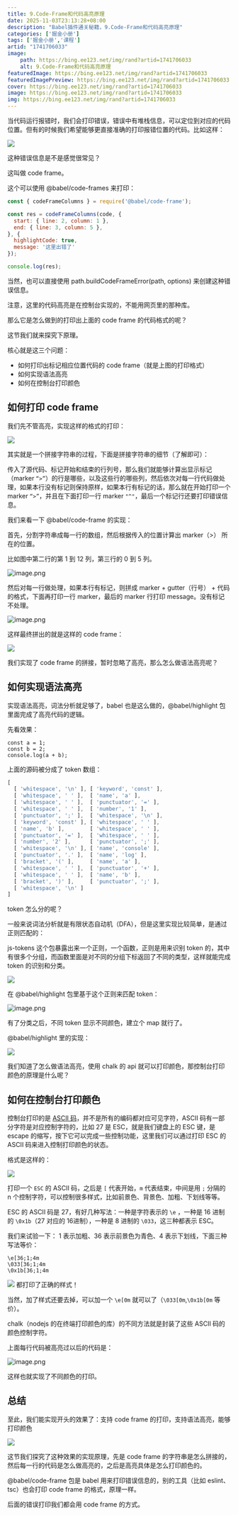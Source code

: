 ```yaml
---
title: 9.Code-Frame和代码高亮原理
date: 2025-11-03T23:13:28+08:00
description: "Babel插件通关秘籍，9.Code-Frame和代码高亮原理"
categories: ['掘金小册']
tags: ['掘金小册','课程']
artid: "1741706033"
image:
    path: https://bing.ee123.net/img/rand?artid=1741706033
    alt: 9.Code-Frame和代码高亮原理
featuredImage: https://bing.ee123.net/img/rand?artid=1741706033
featuredImagePreview: https://bing.ee123.net/img/rand?artid=1741706033
cover: https://bing.ee123.net/img/rand?artid=1741706033
image: https://bing.ee123.net/img/rand?artid=1741706033
img: https://bing.ee123.net/img/rand?artid=1741706033
---
```


当代码运行报错时，我们会打印错误，错误中有堆栈信息，可以定位到对应的代码位置。但有的时候我们希望能够更直接准确的打印报错位置的代码。比如这样：

![](https://p1-juejin.byteimg.com/tos-cn-i-k3u1fbpfcp/8d3c6b350af041d680b429a5f0cc55f2~tplv-k3u1fbpfcp-watermark.image)

这种错误信息是不是感觉很常见？

这叫做 code frame。

这个可以使用 @babel/code-frames 来打印：

```javascript
const { codeFrameColumns } = require('@babel/code-frame');

const res = codeFrameColumns(code, {
  start: { line: 2, column: 1 },
  end: { line: 3, column: 5 },
}, {
  highlightCode: true,
  message: '这里出错了'
});

console.log(res);
```

当然，也可以直接使用 path.buildCodeFrameError(path, options) 来创建这种错误信息。

注意，这里的代码高亮是在控制台实现的，不能用网页里的那种库。


那么它是怎么做到的打印出上面的 code frame 的代码格式的呢？

这节我们就来探究下原理。

核心就是这三个问题：

- 如何打印出标记相应位置代码的 code frame（就是上图的打印格式）
- 如何实现语法高亮
- 如何在控制台打印颜色

## 如何打印 code frame

我们先不管高亮，实现这样的格式的打印：

![](https://p6-juejin.byteimg.com/tos-cn-i-k3u1fbpfcp/e8ac279789904a669148430c7089f184~tplv-k3u1fbpfcp-watermark.image)

其实就是一个拼接字符串的过程，下面是拼接字符串的细节（了解即可）：

传入了源代码、标记开始和结束的行列号，那么我们就能够计算出显示标记（marker `“>”`）的行是哪些，以及这些行的哪些列，然后依次对每一行代码做处理，如果本行没有标记则保持原样，如果本行有标记的话，那么就在开始打印一个 marker `“>”`，并且在下面打印一行 marker `"^"`，最后一个标记行还要打印错误信息。

我们来看一下 @babel/code-frame 的实现：

首先，分割字符串成每一行的数组，然后根据传入的位置计算出 marker（>） 所在的位置。

比如图中第二行的第 1 到 12 列，第三行的 0 到 5 列。

![image.png](https://p1-juejin.byteimg.com/tos-cn-i-k3u1fbpfcp/dda49d8bf08549458b2266a912b37042~tplv-k3u1fbpfcp-watermark.image)

然后对每一行做处理，如果本行有标记，则拼成 marker + gutter（行号） + 代码的格式，下面再打印一行 marker，最后的 marker 行打印 message。没有标记不处理。

![image.png](https://p9-juejin.byteimg.com/tos-cn-i-k3u1fbpfcp/cc7dcce653e5479382e6f697008c96aa~tplv-k3u1fbpfcp-watermark.image)

这样最终拼出的就是这样的 code frame：

![](https://p6-juejin.byteimg.com/tos-cn-i-k3u1fbpfcp/e8ac279789904a669148430c7089f184~tplv-k3u1fbpfcp-watermark.image)

我们实现了 code frame 的拼接，暂时忽略了高亮，那么怎么做语法高亮呢？

## 如何实现语法高亮

实现语法高亮，词法分析就足够了，babel 也是这么做的，@babel/highlight 包里面完成了高亮代码的逻辑。

先看效果：

```
const a = 1;
const b = 2;
console.log(a + b);
```
上面的源码被分成了 token 数组：
```javascript
[
  [ 'whitespace', '\n' ], [ 'keyword', 'const' ],
  [ 'whitespace', ' ' ],  [ 'name', 'a' ],
  [ 'whitespace', ' ' ],  [ 'punctuator', '=' ],
  [ 'whitespace', ' ' ],  [ 'number', '1' ],
  [ 'punctuator', ';' ],  [ 'whitespace', '\n' ],
  [ 'keyword', 'const' ], [ 'whitespace', ' ' ],
  [ 'name', 'b' ],        [ 'whitespace', ' ' ],
  [ 'punctuator', '=' ],  [ 'whitespace', ' ' ],
  [ 'number', '2' ],      [ 'punctuator', ';' ],
  [ 'whitespace', '\n' ], [ 'name', 'console' ],
  [ 'punctuator', '.' ],  [ 'name', 'log' ],
  [ 'bracket', '(' ],     [ 'name', 'a' ],
  [ 'whitespace', ' ' ],  [ 'punctuator', '+' ],
  [ 'whitespace', ' ' ],  [ 'name', 'b' ],
  [ 'bracket', ')' ],     [ 'punctuator', ';' ],
  [ 'whitespace', '\n' ]
]
```
token 怎么分的呢？ 

一般来说词法分析就是有限状态自动机（DFA），但是这里实现比较简单，是通过正则匹配的：

js-tokens 这个包暴露出来一个正则，一个函数，正则是用来识别 token 的，其中有很多个分组，而函数里面是对不同的分组下标返回了不同的类型，这样就能完成 token 的识别和分类。

![](https://p6-juejin.byteimg.com/tos-cn-i-k3u1fbpfcp/807b2110f764402fae59a952053acb26~tplv-k3u1fbpfcp-watermark.image)

在 @babel/highlight 包里基于这个正则来匹配 token：

![image.png](https://p3-juejin.byteimg.com/tos-cn-i-k3u1fbpfcp/d30814b33d804996836b3eece6a67154~tplv-k3u1fbpfcp-watermark.image)

有了分类之后，不同 token 显示不同颜色，建立个 map 就行了。

@babel/highlight 里的实现：

![](https://p1-juejin.byteimg.com/tos-cn-i-k3u1fbpfcp/4d6accf8c55c426dbf8b7d44df45f1e2~tplv-k3u1fbpfcp-watermark.image)

我们知道了怎么做语法高亮，使用 chalk 的 api 就可以打印颜色，那控制台打印颜色的原理是什么呢？

## 如何在控制台打印颜色

控制台打印的是 [ASCII 码](https://tool.oschina.net/commons?type=4)，并不是所有的编码都对应可见字符，ASCII 码有一部分字符是对应控制字符的，比如 27 是 ESC，就是我们键盘上的 ESC 键，是 escape 的缩写，按下它可以完成一些控制功能，这里我们可以通过打印 ESC 的 ASCII 码来进入控制打印颜色的状态。

格式是这样的：

![](https://p1-juejin.byteimg.com/tos-cn-i-k3u1fbpfcp/1e7d7a92f6c0459f83bcb9a9ce779a81~tplv-k3u1fbpfcp-watermark.image)

打印一个 `ESC` 的 ASCII 码，之后是 `[` 代表开始，`m` 代表结束，中间是用 `;` 分隔的 n 个控制字符，可以控制很多样式，比如前景色、背景色、加粗、下划线等等。

ESC 的 ASCII 码是 27，有好几种写法：一种是字符表示的 `\e` ，一种是 16 进制的 `\0x1b`（27 对应的 16进制），一种是 8 进制的 `\033`，这三种都表示 ESC。

我们来试验一下： 1 表示加粗、36 表示前景色为青色、4 表示下划线，下面三种写法等价：

```shell
\e[36;1;4m
\033[36;1;4m
\0x1b[36;1;4m
```
![](https://p6-juejin.byteimg.com/tos-cn-i-k3u1fbpfcp/eca9c62870414489890c9570b889636b~tplv-k3u1fbpfcp-watermark.image)
都打印了正确的样式！

当然，加了样式还要去掉，可以加一个 `\e[0m` 就可以了（`\033[0m`,`\0x1b[0m` 等价）。

chalk（nodejs 的在终端打印颜色的库）的不同方法就是封装了这些 ASCII 码的颜色控制字符。

上面每行代码被高亮过以后的代码是：

![image.png](https://p1-juejin.byteimg.com/tos-cn-i-k3u1fbpfcp/d91383b4f5854e178c16be243a09a851~tplv-k3u1fbpfcp-watermark.image)

这样也就实现了不同颜色的打印。

## 总结

至此，我们能实现开头的效果了：支持 code frame 的打印，支持语法高亮，能够打印颜色

![](https://p1-juejin.byteimg.com/tos-cn-i-k3u1fbpfcp/8d3c6b350af041d680b429a5f0cc55f2~tplv-k3u1fbpfcp-watermark.image)

这节我们探究了这种效果的实现原理，先是 code frame 的字符串是怎么拼接的，然后每一行的代码是怎么做高亮的，之后是高亮具体是怎么打印颜色的。

@babel/code-frame 包是 babel 用来打印错误信息的，别的工具（比如 eslint、tsc）也会打印 code frame 的格式，原理一样。

后面的错误打印我们都会用 code frame 的方式。




